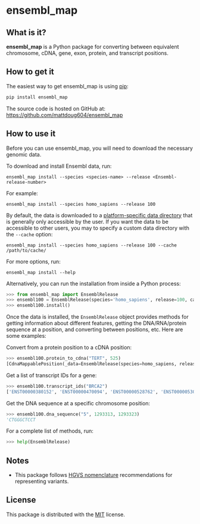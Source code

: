 # ensembl_map

## What is it?

**ensembl_map** is a Python package for converting between equivalent chromosome, cDNA, gene, exon, protein, and transcript positions.

## How to get it

The easiest way to get ensembl_map is using [pip](https://pip.pypa.io/en/latest/quickstart.html):

```sh
pip install ensembl_map
```

The source code is hosted on GitHub at: <https://github.com/mattdoug604/ensembl_map>

## How to use it

Before you can use ensembl_map, you will need to download the necessary genomic data. 

To download and install Ensembl data, run:

```shell
ensembl_map install --species <species-name> --release <Ensembl-release-number>
```

For example:

```shell
ensembl_map install --species homo_sapiens --release 100
```

By default, the data is downloaded to a [platform-specific data directory](https://pypi.org/project/appdirs/) that is generally only accessible by the user. If you want the data to be accessible to other users, you may to specify a custom data directory with the `--cache` option:

```shell
ensembl_map install --species homo_sapiens --release 100 --cache /path/to/cache/
```

For more options, run:

```shell
ensembl_map install --help
```

Alternatively, you can run the installation from inside a Python process:

```python
>>> from ensembl_map import EnsemblRelease
>>> ensembl100 = EnsemblRelease(species='homo_sapiens', release=100, cache_dir="/path/to/cache/")
>>> ensembl100.install()
```

Once the data is installed, the `EnsemblRelease` object provides methods for getting information about different features, getting the DNA/RNA/protein sequence at a position, and converting between positions, etc. Here are some examples:

Convert from a protein position to a cDNA position:

```python
>>> ensembl100.protein_to_cdna("TERT", 525)
[CdnaMappablePosition(_data=EnsemblRelease(species=homo_sapiens, release=100), contig_id='5', start=1573, end=1575, strand='-', gene_id='ENSG00000164362', gene_name='TERT', transcript_id='ENST00000310581', transcript_name='TERT-201', protein_id='ENSP00000309572'), CdnaMappablePosition(_data=EnsemblRelease(species=homo_sapiens, release=100), contig_id='5', start=1573, end=1575, strand='-', gene_id='ENSG00000164362', gene_name='TERT', transcript_id='ENST00000334602', transcript_name='TERT-202', protein_id='ENSP00000334346'), CdnaMappablePosition(_data=EnsemblRelease(species=homo_sapiens, release=100), contig_id='5', start=1573, end=1575, strand='-', gene_id='ENSG00000164362', gene_name='TERT', transcript_id='ENST00000460137', transcript_name='TERT-203', protein_id='ENSP00000425003'), CdnaMappablePosition(_data=EnsemblRelease(species=homo_sapiens, release=100), contig_id='5', start=1573, end=1575, strand='-', gene_id='ENSG00000164362', gene_name='TERT', transcript_id='ENST00000656021', transcript_name='TERT-206', protein_id='ENSP00000499759')]
```

Get a list of transcript IDs for a gene:

```python
>>> ensembl100.transcript_ids("BRCA2")
['ENST00000380152', 'ENST00000470094', 'ENST00000528762', 'ENST00000530893', 'ENST00000533776', 'ENST00000544455', 'ENST00000614259', 'ENST00000665585', 'ENST00000666593', 'ENST00000670614', 'ENST00000671466']
```

Get the DNA sequence at a specific chromosome position:

```python
>>> ensembl100.dna_sequence("5", 1293313, 1293323) 
'CTGGGCTCCT
```

For a complete list of methods, run:

```python
>>> help(EnsemblRelease)
```

## Notes

* This package follows [HGVS nomenclature](https://varnomen.hgvs.org/) recommendations for representing variants.

## License

This package is distributed with the [MIT](LICENSE) license.

